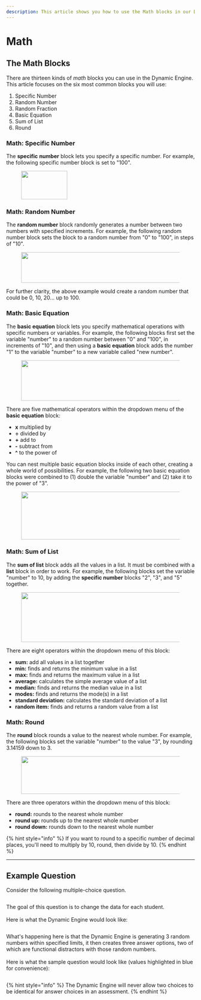 ```yaml
---
description: This article shows you how to use the Math blocks in our Dynamic Engine.
---
```


# Math

## The Math Blocks

There are thirteen kinds of _math_ blocks you can use in the Dynamic Engine. This article focuses on the six most common blocks you will use:

1. Specific Number
2. Random Number
3. Random Fraction
4. Basic Equation
5. Sum of List
6. Round

### Math: Specific Number

The **specific** **number** block lets you specify a specific number. For example, the following specific number block is set to "100".

<figure><img src="https://instructor-help.examind.io/hs-fs/hubfs/Screen%20Shot%202024-06-03%20at%205-31-06%20PM-png.png?width=123&#x26;height=76&#x26;name=Screen%20Shot%202024-06-03%20at%205-31-06%20PM-png.png" alt="" height="76" width="123"><figcaption></figcaption></figure>

### Math: Random Number

The **random number** block randomly generates a number between two numbers with specified increments. For example, the following random number block sets the block to a random number from "0" to "100", in steps of "10".

<figure><img src="https://instructor-help.examind.io/hs-fs/hubfs/Screen%20Shot%202024-06-03%20at%205-31-53%20PM-png.png?width=640&#x26;height=82&#x26;name=Screen%20Shot%202024-06-03%20at%205-31-53%20PM-png.png" alt="" height="82" width="640"><figcaption></figcaption></figure>

For further clarity, the above example would create a random number that could be 0, 10, 20... up to 100.

### Math: Basic Equation

The **basic equation** block lets you specify mathematical operations with specific numbers or variables. For example, the following blocks first set the variable "number" to a random number between "0" and "100", in increments of "10", and then using a **basic equation** block adds the number "1" to the variable "number" to a new variable called "new number".

<figure><img src="https://instructor-help.examind.io/hs-fs/hubfs/Screen%20Shot%202024-06-03%20at%205-40-41%20PM-png.png?width=679&#x26;height=108&#x26;name=Screen%20Shot%202024-06-03%20at%205-40-41%20PM-png.png" alt="" height="108" width="679"><figcaption></figcaption></figure>

There are five mathematical operators within the dropdown menu of the **basic equation** block:

* **x** multiplied by
* **÷** divided by
* **+** add to
* **-** subtract from
* **^** to the power of

You can nest multiple basic equation blocks inside of each other, creating a whole world of possibilities. For example, the following two basic equation blocks were combined to (1) double the variable "number" and (2) take it to the power of "3".

<figure><img src="https://instructor-help.examind.io/hs-fs/hubfs/Screen%20Shot%202024-06-03%20at%205-49-53%20PM-png.png?width=600&#x26;height=128&#x26;name=Screen%20Shot%202024-06-03%20at%205-49-53%20PM-png.png" alt="" height="128" width="600"><figcaption></figcaption></figure>

### Math: Sum of List

The **sum of list** block adds all the values in a list. It must be combined with a **list** block in order to work. For example, the following blocks set the variable "number" to 10, by adding the **specific number** blocks "2", "3", and "5" together.

<figure><img src="https://instructor-help.examind.io/hs-fs/hubfs/Screen%20Shot%202024-06-03%20at%205-45-30%20PM-png.png?width=684&#x26;height=133&#x26;name=Screen%20Shot%202024-06-03%20at%205-45-30%20PM-png.png" alt="" height="133" width="684"><figcaption></figcaption></figure>

There are eight operators within the dropdown menu of this block:

* **sum:** add all values in a list together
* **min:** finds and returns the minimum value in a list
* **max:** finds and returns the maximum value in a list
* **average:** calculates the simple average value of a list
* **median:** finds and returns the median value in a list
* **modes:** finds and returns the mode(s) in a list
* **standard deviation:** calculates the standard deviation of a list
* **random item:** finds and returns a random value from a list

### Math: Round

The **round** block rounds a value to the nearest whole number. For example, the following blocks set the variable "number" to the value "3", by rounding 3.14159 down to 3.

<figure><img src="https://instructor-help.examind.io/hs-fs/hubfs/Screen%20Shot%202024-06-03%20at%205-46-23%20PM-png.png?width=688&#x26;height=101&#x26;name=Screen%20Shot%202024-06-03%20at%205-46-23%20PM-png.png" alt="" height="101" width="688"><figcaption></figcaption></figure>

There are three operators within the dropdown menu of this block:

* **round:** rounds to the nearest whole number
* **round up:** rounds up to the nearest whole number
* **round down:** rounds down to the nearest whole number

{% hint style="info" %}
If you want to round to a specific number of decimal places, you'll need to multiply by 10, round, then divide by 10.
{% endhint %}

***

## Example Question

Consider the following multiple-choice question.

<figure><img src="../../../../.gitbook/assets/Screenshot 2024-12-05 at 4.42.41 PM.png" alt=""><figcaption></figcaption></figure>

The goal of this question is to change the data for each student.\
\
Here is what the Dynamic Engine would look like:

<figure><img src="../../../../.gitbook/assets/Screenshot 2024-12-05 at 4.46.25 PM.png" alt=""><figcaption></figcaption></figure>

What's happening here is that the Dynamic Engine is generating 3 random numbers within specified limits, it then creates three answer options, two of which are functional distractors with those random numbers.\
\
Here is what the sample question would look like (values highlighted in blue for convenience):

<figure><img src="../../../../.gitbook/assets/Screenshot 2024-12-05 at 4.47.43 PM.png" alt=""><figcaption></figcaption></figure>

{% hint style="info" %}
The Dynamic Engine will never allow two choices to be identical for answer choices in an assessment.
{% endhint %}
